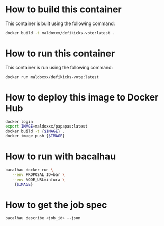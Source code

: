 How to build this container
===========================

This container is built using the following command:

```bash
docker build -t maldoxxx/defikicks-vote:latest .
```

How to run this container
=========================
This container is run using the following command:

```bash 
docker run maldoxxx/defikicks-vote:latest
```

How to deploy this image to Docker Hub
======================================

```bash
docker login
export IMAGE=maldoxxx/papapas:latest
docker build -t {$IMAGE} .
docker image push {$IMAGE}
```

How to run with bacalhau
=========================

```bash
bacalhau docker run \
   --env PROPOSAL_ID=bar \
   --env NODE_URL=infura \
    {$IMAGE}
```

How to get the job spec
=======================

```bash
bacalhau describe <job_id> --json
```